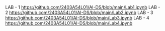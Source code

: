 LAB - 1 https://github.com/2403A54L01/AI-DS/blob/main/Lab1.ipynb
LAB - 2 https://github.com/2403A54L01/AI-DS/blob/main/Lab2.ipynb
LAB - 3 https://github.com/2403A54L01/AI-DS/blob/main/Lab3.ipynb
LAB - 4 https://github.com/2403A54L01/AI-DS/blob/main/Lab4.ipynb
